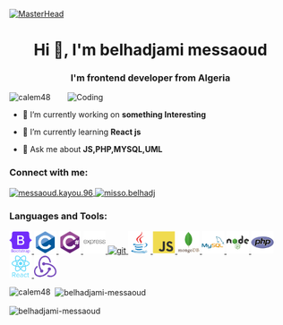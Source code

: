 [![MasterHead](https://c0.wallpaperflare.com/preview/920/519/697/abstract-php-c-analytics.jpg)]()


<h1 align="center">Hi 👋, I'm belhadjami messaoud</h1>
<h3 align="center">I'm frontend developer from Algeria</h3>



<img align="right" alt="Coding" width="400" src="https://cdn.dribbble.com/users/1162077/screenshots/3848914/programmer.gif" />

<p align="left">
    <img src="https://komarev.com/ghpvc/?username=calem48&label=Profile%20views&color=0e75b6&style=flat" alt="calem48" />
</p>

- 🔭 I’m currently working on **something Interesting**

- 🌱 I’m currently learning **React js**

- 💬 Ask me about **JS,PHP,MYSQL,UML**


<h3 align="left">Connect with me:</h3>
<p align="left">
    <a href="https://fb.com/messaoud.kayou.96" target="blank">
        <img 
            align="center"
            src="https://raw.githubusercontent.com/rahuldkjain/github-profile-readme-generator/master/src/images/icons/Social/facebook.svg"
            alt="messaoud.kayou.96" height="30" width="40"
        />
    </a>
    <a href="https://instagram.com/misso.belhadj" target="blank">
        <img align="center"
            src="https://raw.githubusercontent.com/rahuldkjain/github-profile-readme-generator/master/src/images/icons/Social/instagram.svg"
            alt="misso.belhadj" height="30" width="40" />
    </a>
</p>



<h3 align="left">Languages and Tools:</h3>
<p align="left"> <a href="https://getbootstrap.com" target="_blank" rel="noreferrer"> <img src="https://raw.githubusercontent.com/devicons/devicon/master/icons/bootstrap/bootstrap-plain-wordmark.svg" alt="bootstrap" width="40" height="40"/> </a> <a href="https://www.cprogramming.com/" target="_blank" rel="noreferrer"> <img src="https://raw.githubusercontent.com/devicons/devicon/master/icons/c/c-original.svg" alt="c" width="40" height="40"/> </a> <a href="https://www.w3schools.com/cs/" target="_blank" rel="noreferrer"> <img src="https://raw.githubusercontent.com/devicons/devicon/master/icons/csharp/csharp-original.svg" alt="csharp" width="40" height="40"/> </a> <a href="https://expressjs.com" target="_blank" rel="noreferrer"> <img src="https://raw.githubusercontent.com/devicons/devicon/master/icons/express/express-original-wordmark.svg" alt="express" width="40" height="40"/> </a> <a href="https://git-scm.com/" target="_blank" rel="noreferrer"> <img src="https://www.vectorlogo.zone/logos/git-scm/git-scm-icon.svg" alt="git" width="40" height="40"/> </a> <a href="https://www.java.com" target="_blank" rel="noreferrer"> <img src="https://raw.githubusercontent.com/devicons/devicon/master/icons/java/java-original.svg" alt="java" width="40" height="40"/> </a> <a href="https://developer.mozilla.org/en-US/docs/Web/JavaScript" target="_blank" rel="noreferrer"> <img src="https://raw.githubusercontent.com/devicons/devicon/master/icons/javascript/javascript-original.svg" alt="javascript" width="40" height="40"/> </a> <a href="https://www.mongodb.com/" target="_blank" rel="noreferrer"> <img src="https://raw.githubusercontent.com/devicons/devicon/master/icons/mongodb/mongodb-original-wordmark.svg" alt="mongodb" width="40" height="40"/> </a> <a href="https://www.mysql.com/" target="_blank" rel="noreferrer"> <img src="https://raw.githubusercontent.com/devicons/devicon/master/icons/mysql/mysql-original-wordmark.svg" alt="mysql" width="40" height="40"/> </a> <a href="https://nodejs.org" target="_blank" rel="noreferrer"> <img src="https://raw.githubusercontent.com/devicons/devicon/master/icons/nodejs/nodejs-original-wordmark.svg" alt="nodejs" width="40" height="40"/> </a> <a href="https://www.php.net" target="_blank" rel="noreferrer"> <img src="https://raw.githubusercontent.com/devicons/devicon/master/icons/php/php-original.svg" alt="php" width="40" height="40"/> </a> <a href="https://reactjs.org/" target="_blank" rel="noreferrer"> <img src="https://raw.githubusercontent.com/devicons/devicon/master/icons/react/react-original-wordmark.svg" alt="react" width="40" height="40"/> </a> <a href="https://redux.js.org" target="_blank" rel="noreferrer"> <img src="https://raw.githubusercontent.com/devicons/devicon/master/icons/redux/redux-original.svg" alt="redux" width="40" height="40"/> </a> </p>



<p>
    <img align="left"
        src="https://github-readme-stats.vercel.app/api/top-langs?username=belhadjami-messaoud&show_icons=true&locale=en&layout=compact"
        alt="calem48" />
</p>

<p>&nbsp; <img align="center" src="https://github-readme-stats.vercel.app/api?username=belhadjami-messaoud&show_icons=true&locale=en" alt="belhadjami-messaoud" />
</p>

<p>
    <img align="center" src="https://github-readme-streak-stats.herokuapp.com/?user=belhadjami-messaoud&" alt="belhadjami-messaoud" />
</p>
